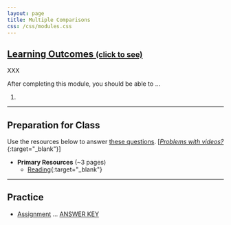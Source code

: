 ```yaml
---
layout: page
title: Multiple Comparisons
css: /css/modules.css
---
```


<div class="panel-group-ILOs">
  <div class="panel panel-default">
    <div class="panel-heading">
      <h2 class="panel-title">
        <a data-toggle="collapse" href="#ILOs">Learning Outcomes <small>(click to see)</small></a>
      </h2>
    </div>
    <div id="ILOs" class="panel-collapse collapse">
      <div class="panel-body">
XXX
<p>After completing this module, you should be able to ...</p>

<ol>
  <li></li>
</ol>
      </div>
    </div>
  </div>
</div>

----

## Preparation for Class
Use the resources below to answer [these questions](prep/ANOVA1MultipleComparisons). [[*Problems with videos?*](../resources/FAQs/videos){:target="_blank"}]

* **Primary Resources** (~3 pages)
  * [Reading](readings/ANOVA1MultipleComparisons){:target="_blank"}

----

## Practice

* [Assignment](ce/ANOVA1MultipleComparisons_CE1) ... [ANSWER KEY](cex/KEY_ANOVA1MultipleComparisons_CE)
